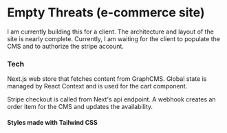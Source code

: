# Empty Threats (e-commerce site)

I am currently building this for a client. The architecture and layout of the site is nearly complete. Currently, I am waiting for the client to populate the CMS and to authorize the stripe account.

### Tech

Next.js web store that fetches content from GraphCMS. Global state is managed by React Context and is used for the cart component.

Stripe checkout is called from Next's api endpoint. A webhook creates an order item for the CMS and updates the availability.

#### Styles made with Tailwind CSS
